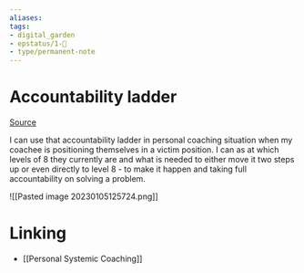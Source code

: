 ```yaml
---
aliases: 
tags: 
- digital_garden
- epstatus/1-🌱
- type/permanent-note
---
```

# Accountability ladder
[Source](https://www.linkedin.com/posts/andolfimarco_worklife-motivation-futureofwork-activity-7016644788401618944-6BV9?utm_source=share&utm_medium=member_desktop)

I can use that accountability ladder in personal coaching situation when my coachee is positioning themselves in a victim position. I can as at which levels of 8 they currently are and what is needed to either move it two steps up or even directly to level 8 - to make it happen and taking full accountability on solving a problem.

![[Pasted image 20230105125724.png]]

# Linking
+ [[Personal Systemic Coaching]]